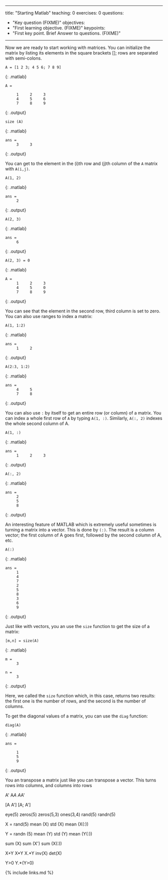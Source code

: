 
---
title: "Starting Matlab"
teaching: 0
exercises: 0
questions:
- "Key question (FIXME)"
objectives:
- "First learning objective. (FIXME)"
keypoints:
- "First key point. Brief Answer to questions. (FIXME)"
---

Now we are ready to start working with matrices. You can initialize the matrix by listing its elements in the square brackets []; rows are separated with semi-colons.

~~~
A = [1 2 3; 4 5 6; 7 8 9]
~~~
{: .matlab}

~~~
A =

     1     2     3
     4     5     6
     7     8     9
~~~
{: .output}

~~~
size (A)
~~~
{: .matlab}

~~~
ans =
     3     3
~~~
{: .output}

You can get to the element in the (i)th row and (j)th column of the `A` matrix with `A(i,j)`. 

~~~
A(1, 2)
~~~
{: .matlab}

~~~
ans =
     2
~~~
{: .output}

~~~
A(2, 3)
~~~
{: .matlab}

~~~
ans =
     6
~~~
{: .output}

~~~
A(2, 3) = 0
~~~
{: .matlab}

~~~
A =
     1     2     3
     4     5     0
     7     8     9
~~~
{: .output}

You can see that the element in the second row, third column is set to zero. You can also use ranges to index a matrix:

~~~
A(1, 1:2)
~~~
{: .matlab}

~~~
ans =
     1     2
~~~
{: .output}

~~~
A(2:3, 1:2)
~~~
{: .matlab}

~~~
ans =
     4     5
     7     8
~~~
{: .output}

You can also use `:` by itself to get an entire row (or column) of a matrix. You can index a whole first row of `A` by typing `A(1, :)`. Similarly, `A(:, 2)` indexes the whole second column of A.

~~~
A(1, :)
~~~
{: .matlab}

~~~
ans =
     1     2     3
~~~
{: .output}


~~~
A(:, 2)
~~~
{: .matlab}

~~~
ans =
     2
     5
     8
~~~
{: .output}

An interesting feature of MATLAB which is extremely useful sometimes is turning a matrix into a vector. This is done by `(:)`. The result is a column vector; the first column of A goes first, followed by the second column of A, etc.

~~~
A(:)
~~~
{: .matlab}

~~~
ans =
     1
     4
     7
     2
     5
     8
     3
     6
     9
~~~
{: .output}

Just like with vectors, you an use the `size` function to get the size of a matrix:

~~~
[m,n] = size(A)
~~~
{: .matlab}

~~~
m =
     3

n =
     3
~~~
{: .output}

Here, we called the `size` function which, in this case, returns two results: the first one is the number of rows, and the second is the number of columns. 

To get the diagonal values of a matrix, you can use the `diag` function:

~~~
diag(A)
~~~
{: .matlab}

~~~
ans =

     1
     5
     9
~~~
{: .output}

You an transpose a matrix just like you can transpose a vector. This turns rows into columns, and columns into rows

A'
A*A
A*A'

[A A']
[A; A']

eye(5)
zeros(5)
zeros(5,3)
ones(3,4)
rand(5)
randn(5)

X = rand(5)
mean (X)
std (X)
mean (X(:))

Y = randn (5)
mean (Y)
std (Y)
mean (Y(:))

sum (X)
sum (X')
sum (X(:))

X+Y
X*Y
X.*Y
inv(X)
det(X)

Y>0
Y.*(Y>0)






{% include links.md %}
